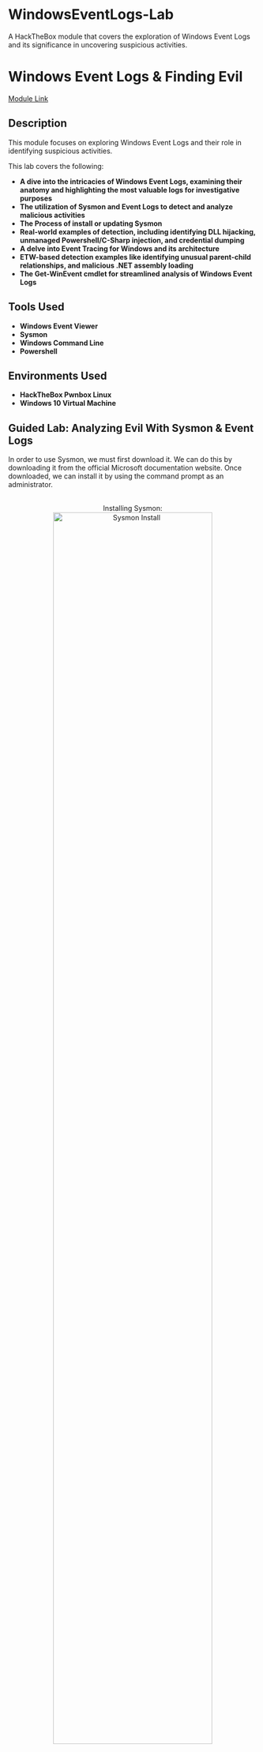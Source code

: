# WindowsEventLogs-Lab
A HackTheBox module that covers the exploration of Windows Event Logs and its significance in uncovering suspicious activities.

<h1>Windows Event Logs & Finding Evil</h1>

[Module Link](https://academy.hackthebox.com/course/preview/windows-event-logs--finding-evil)

<h2>Description</h2>
This module focuses on exploring Windows Event Logs and their role in identifying suspicious activities.

This lab covers the following: 

- <b>A dive into the intricacies of Windows Event Logs, examining their anatomy and highlighting the most valuable logs for investigative purposes</b>
- <b>The utilization of Sysmon and Event Logs to detect and analyze malicious activities</b>
- <b>The Process of install or updating Sysmon</b>
- <b>Real-world examples of detection, including identifying DLL hijacking, unmanaged Powershell/C-Sharp injection, and credential dumping</b>
- <b>A delve into Event Tracing for Windows and its architecture</b>
- <b>ETW-based detection examples like identifying unusual parent-child relationships, and malicious .NET assembly loading</b>
- <b>The Get-WinEvent cmdlet for streamlined analysis of Windows Event Logs</b>

<h2>Tools Used</h2>

- <b>Windows Event Viewer</b> 
- <b>Sysmon</b>
- <b>Windows Command Line</b>
- <b>Powershell</b>

<h2>Environments Used </h2>

- <b>HackTheBox Pwnbox Linux</b>
- <b>Windows 10 Virtual Machine</b>

<h2>Guided Lab: Analyzing Evil With Sysmon & Event Logs</h2>
In order to use Sysmon, we must first download it. We can do this by downloading it from the official Microsoft documentation website. Once downloaded, we can install it by using the command prompt as an administrator.
<br />
<br />

<p align="center">
Installing Sysmon: <br/>
<img src="https://i.imgur.com/yMGVaQG.jpg" height="80%" width="80%" alt="Sysmon Install"/>
<br />
<br />

<h2>Configuring Sysmon for DLL Hijacks</h2>
To detect a DLL hijack, we need to focus on Sysmon's <b>event ID 7</b>, which corresponds to module load events. To achieve this, we need to modfiy the <b>sysmonconfig-export.xml</b> file. There we will make our modifications and update the file through the command prompt.
<br />
<br />

<p align="center">
The Sysmon Configuration File: <br/>
<img src="https://i.imgur.com/O6zXMBa.jpg" height="80%" width="80%" alt="Sysmon Config File"/>
<br />
<br />
Sysmon Event ID 7 Settings: <br/>
<img src="https://i.imgur.com/aiKiF02.jpg" height="80%" width="80%" alt="Sysmon Event ID 7 Include"/>
<br />
<b>Here we will have to change the "include" to "exclude". This ensures that nothing is excluded, allowing us to capture all the necessary data.</b>
<br />
The Change: <br/>
<img src="https://i.imgur.com/HAJ2ryZ.jpg" height="80%" width="80%" alt="Sysmon Event ID 7 Exclude"/>
<br />
<br />
Updating the Configuration File: <br/>
<img src="https://i.imgur.com/lL8w9fw.jpg" height="80%" width="80%" alt="Update Sysmon Config File"/>

<h2>Detection Example 1: Detecting DLL Hijacking</h2>
